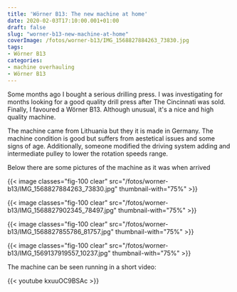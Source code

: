 ```yaml
---
title: 'Wörner B13: The new machine at home'
date: 2020-02-03T17:10:00.001+01:00
draft: false
slug: "worner-b13-new-machine-at-home"
coverImage: /fotos/worner-b13/IMG_1568827884263_73830.jpg
tags:
- Wörner B13
categories:
- machine overhauling
- Wörner B13
---
```



Some months ago I bought a serious drilling press. I was investigating
for months looking for a good quality drill press after The Cincinnati
was sold. Finally, I favoured a Wörner B13. Although unusual, it's a
nice and high quality machine.

The machine came from Lithuania but they it is made in Germany. The
machine condition is good but suffers from aestetical issues and some
signs of age. Additionally, someone modified the driving system adding
and intermediate pulley to lower the rotation speeds range.

Below there are some pictures of the machine as it was when arrived

{{< image classes="fig-100 clear"  src="/fotos/worner-b13/IMG_1568827884263_73830.jpg" thumbnail-with="75%" >}}

{{< image classes="fig-100 clear"  src="/fotos/worner-b13/IMG_1568827902345_78497.jpg" thumbnail-with="75%" >}}

{{< image classes="fig-100 clear"  src="/fotos/worner-b13/IMG_1568827855786_81757.jpg" thumbnail-with="75%" >}}

{{< image classes="fig-100 clear"  src="/fotos/worner-b13/IMG_1569137919557_10237.jpg" thumbnail-with="75%" >}}

The machine can be seen running in a short video:

{{< youtube kxuuOC9BSAc >}}
